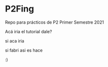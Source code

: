 # P2Fing
Repo para prácticos de P2 Primer Semestre 2021

Acá iria el tutorial dale?

si aca iria

si fabri asi es hace




:)